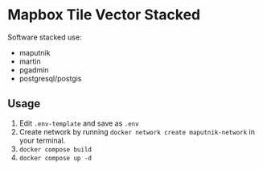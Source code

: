 # Mapbox Tile Vector Stacked

Software stacked use:
- maputnik
- martin
- pgadmin
- postgresql/postgis


## Usage

1. Edit `.env-template` and save as `.env`
2. Create network by running `docker network create maputnik-network` in your terminal.
3. `docker compose build`
4. `docker compose up -d`